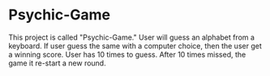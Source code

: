 # Psychic-Game
This project is called "Psychic-Game." User will guess an alphabet from a keyboard. 
If user guess the same with a computer choice, then the user get a winning score.
User has 10 times to guess. After 10 times missed, the game it re-start a new round. 